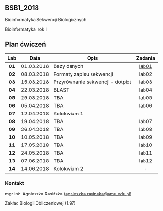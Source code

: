 ## BSB1_2018
Bioinformatyka Sekwencji Biologicznych

Bioinformatyka, rok I

## Plan ćwiczeń

| Lab | Data | Opis | Zadania |
| :---: | --- | --- | :---: |
| **01** | 01.03.2018 | Bazy danych | [lab01](./lab01.md)  |
| **02**	| 08.03.2018 | Formaty zapisu sekwencji  | lab02 |
| **03**	| 15.03.2018 | Przyrównanie sekwencji - dotplot  | lab03 |
| **04**	| 22.03.2018 | BLAST | lab04 |
| **05**	| 29.03.2018 | TBA | lab05 |
| **06**	| 05.04.2018 | TBA | lab06 |
| **07**	| 12.04.2018 | Kolokwium 1 | -  |
| **08**	| 19.04.2018 | TBA | lab07 |
| **09**	| 26.04.2018 | TBA |  lab08 |
| **10**	| 10.05.2018 | TBA | lab09 |
| **11**	| 17.05.2018 | TBA | lab10 |
| **12**	| 24.05.2018 | TBA |  lab11 |
| **13**	| 07.06.2018 | TBA |  lab12 |
| **14**	| 14.06.2018 | Kolokwium 2 |  -  |

### Kontakt
mgr inż. Agnieszka Rasińska (agnieszka.rasinska@amu.edu.pl)

Zakład Biologii Obliczeniowej (1.97)

